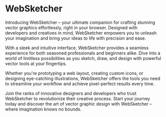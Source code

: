 # WebSketcher
Introducing WebSketcher – your ultimate companion for crafting stunning vector graphics effortlessly, right in your browser. Designed with developers and creatives in mind, WebSketcher empowers you to unleash your imagination and bring your ideas to life with precision and ease.

With a sleek and intuitive interface, WebSketcher provides a seamless experience for both seasoned professionals and beginners alike. Dive into a world of limitless possibilities as you sketch, draw, and design with powerful vector tools at your fingertips.

Whether you're prototyping a web layout, creating custom icons, or designing eye-catching illustrations, WebSketcher offers the tools you need to streamline your workflow and achieve pixel-perfect results every time.

Join the ranks of innovative designers and developers who trust WebSketcher to revolutionize their creative process. Start your journey today and discover the art of vector graphic design with WebSketcher – where imagination knows no bounds.
